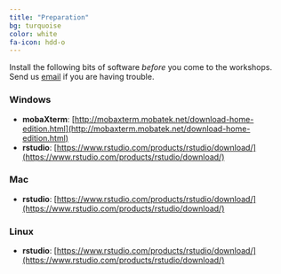 ```yaml
---
title: "Preparation"
bg: turquoise
color: white 
fa-icon: hdd-o
---
```


Install the following bits of software *before* you come to the workshops. Send
us <a href="mailto:jon.pipitone@camh.ca">email</a> if you are having trouble. 

### Windows

- **mobaXterm**: [http://mobaxterm.mobatek.net/download-home-edition.html](http://mobaxterm.mobatek.net/download-home-edition.html)
- **rstudio**: [https://www.rstudio.com/products/rstudio/download/](https://www.rstudio.com/products/rstudio/download/)


### Mac

- **rstudio**: [https://www.rstudio.com/products/rstudio/download/](https://www.rstudio.com/products/rstudio/download/)

### Linux

- **rstudio**: [https://www.rstudio.com/products/rstudio/download/](https://www.rstudio.com/products/rstudio/download/)
